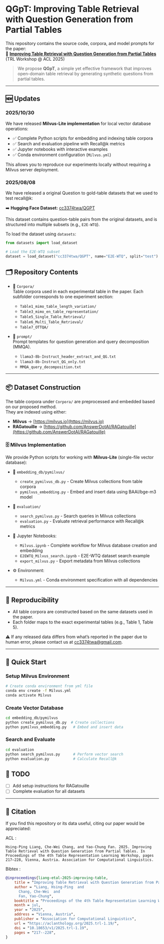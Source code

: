 # QGpT: Improving Table Retrieval with Question Generation from Partial Tables

This repository contains the source code, corpora, and model prompts for the paper:  
📄 [**Improving Table Retrieval with Question Generation from Partial Tables**](https://openreview.net/forum?id=Q8HOV0UMwA) (TRL Workshop @ ACL 2025)


> We propose **QGpT**, a simple yet effective framework that improves open-domain table retrieval by generating synthetic questions from partial tables.

---

## 🆕 Updates

### 2025/10/30

We have released **Milvus-Lite implementation** for local vector database operations:

- ✅ Complete Python scripts for embedding and indexing table corpora
- ✅ Search and evaluation pipeline with Recall@k metrics
- ✅ Jupyter notebooks with interactive examples
- ✅ Conda environment configuration (`Milvus.yml`)

This allows you to reproduce our experiments locally without requiring a Milvus server deployment.

### 2025/08/08

We have released a original Question to gold-table datasets that we used to test recall@k:

➡️ **Hugging Face Dataset:** [cc3374twa/QGPT](https://huggingface.co/datasets/cc3374twa/QGPT)

This dataset contains question-table pairs from the original datasets, and is structured into multiple subsets (e.g., `E2E-WTQ`).

To load the dataset using `datasets`:

```python
from datasets import load_dataset

# Load the E2E-WTQ subset
dataset = load_dataset("cc3374twa/QGPT", name="E2E-WTQ", split="test")
```

## 🗂️ Repository Contents

- 📁 `Corpora/`  
  Table corpora used in each experimental table in the paper. Each subfolder corresponds to one experiment section:
  - `Table1_mimo_table_length_variation/`
  - `Table3_mimo_en_table_representation/`
  - `Table5_Single_Table_Retrieval/`
  - `Table6_Multi_Table_Retrieval/`
  - `Table7_OTTQA/`

- 📁 `prompt/`  
  Prompt templates for question generation and query decomposition (MMQA).
  - `llama3-8b-Instruct_header_extract_and_QG.txt`
  - `llama3-8b-Instruct_QG_only.txt`
  - `MMQA_query_decomposition.txt`

---

## 📦 Dataset Construction

The table corpora under `Corpora/` are preprocessed and embedded based on our proposed method.  
They are indexed using either:

- **Milvus** → [https://milvus.io](https://milvus.io)  
- **RAGatouille** → [https://github.com/AnswerDotAI/RAGatouille](https://github.com/AnswerDotAI/RAGatouille)

### 🗄️ Milvus Implementation

We provide Python scripts for working with **Milvus-Lite** (single-file vector database):

- 📁 `embedding_db/pymilvus/`  
  - `create_pymilvus_db.py` - Create Milvus collections from table corpora
  - `pymilvus_embedding.py` - Embed and insert data using BAAI/bge-m3 model

- 📁 `evaluation/`  
  - `search_pymilvus.py` - Search queries in Milvus collections
  - `evaluation.py` - Evaluate retrieval performance with Recall@k metrics

- 📓 Jupyter Notebooks:
  - `Milvus.ipynb` - Complete workflow for Milvus database creation and embedding
  - `E2EWTQ_Milvus_search.ipynb` - E2E-WTQ dataset search example
  - `export_milvus.py` - Export metadata from Milvus collections

- ⚙️ Environment:
  - `Milvus.yml` - Conda environment specification with all dependencies

---

## 🧪 Reproducibility

- All table corpora are constructed based on the same datasets used in the paper.
- Each folder maps to the exact experimental tables (e.g., Table 1, Table 5).

⚠️ If any released data differs from what’s reported in the paper due to human error, please contact us at [cc3374twa@gmail.com](mailto:cc3374twa@gmail.com).

---

## 🚀 Quick Start

### Setup Milvus Environment

```bash
# Create conda environment from yml file
conda env create -f Milvus.yml
conda activate Milvus
```

### Create Vector Database

```bash
cd embedding_db/pymilvus
python create_pymilvus_db.py  # Create collections
python pymilvus_embedding.py   # Embed and insert data
```

### Search and Evaluate

```bash
cd evaluation
python search_pymilvus.py      # Perform vector search
python evaluation.py           # Calculate Recall@k
```

## 🚧 TODO

- [ ] Add setup instructions for RAGatouille
- [ ] Complete evaluation for all datasets

---
## 📄 Citation

If you find this repository or its data useful, citing our paper would be appreciated:

ACL :
```
Hsing-Ping Liang, Che-Wei Chang, and Yao-Chung Fan. 2025. Improving Table Retrieval with Question Generation from Partial Tables. In Proceedings of the 4th Table Representation Learning Workshop, pages 217–228, Vienna, Austria. Association for Computational Linguistics.
```
Bibtex :
```bibtex
@inproceedings{liang-etal-2025-improving-table,
    title = "Improving Table Retrieval with Question Generation from Partial Tables",
    author = "Liang, Hsing-Ping  and
      Chang, Che-Wei  and
      Fan, Yao-Chung",
    booktitle = "Proceedings of the 4th Table Representation Learning Workshop",
    month = jul,
    year = "2025",
    address = "Vienna, Austria",
    publisher = "Association for Computational Linguistics",
    url = "https://aclanthology.org/2025.trl-1.19/",
    doi = "10.18653/v1/2025.trl-1.19",
    pages = "217--228",
}